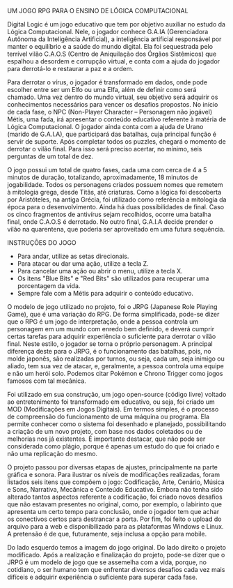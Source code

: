 UM JOGO RPG PARA O ENSINO DE LÓGICA COMPUTACIONAL




Digital Logic é um jogo educativo que tem por objetivo auxiliar no estudo da Lógica Computacional. Nele, o jogador conhece G.A.IA (Gerenciadora Autônoma da Inteligência Artificial), a inteligência artificial responsável por manter o equilíbrio e a saúde do mundo digital. Ela foi sequestrada pelo terrível vilão C.A.O.S (Centro de Aniquilação dos Órgãos Sistêmicos) que espalhou a desordem e corrupção virtual, e conta com a ajuda do jogador para derrotá-lo e restaurar a paz e a ordem.






Para derrotar o vírus, o jogador é transformado em dados, onde pode escolher entre ser um Elfo ou uma Elfa, além de definir como será chamado. Uma vez dentro do mundo virtual, seu objetivo será adquirir os conhecimentos necessários para vencer os desafios propostos. No início de cada fase, o NPC (Non-Player Character – Personagem não jogável) Métis, uma fada, irá apresentar o conteúdo educativo referente à matéria de Lógica Computacional. O jogador ainda conta com a ajuda de Urano (marido de G.A.I.A), que participará das batalhas, cuja principal função é servir de suporte. Após completar todos os puzzles, chegará o momento de derrotar o vilão final. Para isso será preciso acertar, no mínimo, seis perguntas de um total de dez.





O jogo possui um total de quatro fases, cada uma com cerca de 4 a 5 minutos de duração, totalizando, aproximadamente, 18 minutos de jogabilidade. Todos os personagens criados possuem nomes que remetem à mitologia grega, desde Titãs, até criaturas. Como a lógica foi descoberta por Aristóteles, na antiga Grécia, foi utilizado como referência a mitologia da época para o desenvolvimento. Ainda há duas possibilidades de final. Caso os cinco fragmentos de antivírus sejam recolhidos, ocorre uma batalha final, onde C.A.O.S é derrotado. No outro final, G.A.I.A decide prender o vilão na quarentena, que poderia ser aproveitado em uma futura sequência.



 INSTRUÇÕES DO JOGO

 - Para andar, utilize as setas direcionais. 
 - Para atacar ou dar uma ação, utilize a tecla Z. 
 - Para cancelar uma ação ou abrir o menu, utilize a tecla X. 
 - Os itens "Blue Bits" e "Red Bits" são utilizados para recuperar uma porcentagem da vida. 
 - Sempre fale com a Métis para adquirir o conteúdo educativo. 


O modelo de jogo utilizado no projeto, foi o JRPG (Japanese Role Playing Game), que é uma variação do RPG. De forma simplificada, pode-se dizer que o RPG é um jogo de interpretação, onde a pessoa controla um personagem em um mundo com enredo bem definido, e deverá cumprir certas tarefas para adquirir experiência o suficiente para derrotar o vilão final. Neste estilo, o jogador se torna o próprio personagem. A principal diferença deste para o JRPG, é o funcionamento das batalhas, pois, no molde japonês, são realizadas por turnos, ou seja, cada um, seja inimigo ou aliado, tem sua vez de atacar, e, geralmente, a pessoa controla uma equipe e não um herói solo. Podemos citar Pokémon e Chrono Trigger como jogos famosos com tal mecânica.




Foi utilizado em sua construção, um jogo open-source (código livre) voltado ao entretenimento foi transformado em educativo, ou seja, foi criado um MOD (Modificações em Jogos Digitais). Em termos simples, é o processo de compreensão do funcionamento de uma máquina ou programa. Ela permite conhecer como o sistema foi desenhado e planejado, possibilitando a criação de um novo projeto, com base nos dados coletados ou de melhorias nos já existentes. É importante destacar, que não pode ser considerada como plágio, porque é apenas um estudo do que foi criado e não uma replicação do mesmo. 



O projeto passou por diversas etapas de ajustes, principalmente na parte gráfica e sonora. Para ilustrar os níveis de modificações realizadas, foram listados seis itens que compõem o jogo: Codificação, Arte, Cenário, Música e Sons, Narrativa, Mecânica e Conteúdo Educativo. Embora não tenha sido alterado tantos aspectos referente a codificação, foi criado novos desafios que não estavam presentes no original, como, por exemplo, o labirinto que apresenta um certo tempo para conclusão, onde o jogador tem que achar os conectivos certos para destrancar a porta.  Por fim, foi feito o upload do arquivo para a web e disponibilizado para as plataformas Windows e Linux. A pretensão é de que, futuramente, seja inclusa a opção para mobile.




Do lado esquerdo temos a imagem do jogo original.
 Do lado direito o projeto modificado.
Após a realização e finalização do projeto, pode-se dizer que o JRPG é um modelo de jogo que se assemelha com a vida, porque, no cotidiano, o ser humano tem que  enfrentar diversos desafios cada vez mais difíceis e adquirir experiência o suficiente para superar cada fase.
